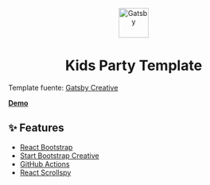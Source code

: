 <p align="center">
  <a href="https://www.gatsbyjs.org">
    <img alt="Gatsby"  src="https://i.ibb.co/5TnfLLS/kids.png" width="60" />
  </a>
</p>
<h1 align="center">
  Kids Party Template
</h1>

Template fuente: [Gatsby Creative](https://github.com/JohnJKerr/gatsby-creative)

[**Demo**](https://kidz-party.netlify.com/)

## ✨ Features

- [React Bootstrap](https://react-bootstrap.github.io)
- [Start Bootstrap Creative](https://startbootstrap.com/previews/creative)
- [GitHub Actions](https://github.com/features/actions)
- [React Scrollspy](https://github.com/makotot/react-scrollspy)
